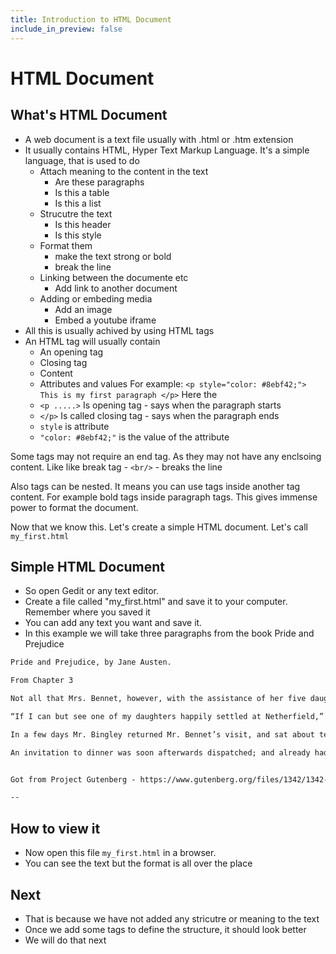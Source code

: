 ```yaml
---
title: Introduction to HTML Document
include_in_preview: false
---
```


# HTML Document

## What's HTML Document
- A web document is a text file usually with .html or .htm extension
- It usually contains HTML, Hyper Text Markup Language. It's a simple language, that is used to do
    - Attach meaning to the content in the text
        - Are these paragraphs
        - Is this a table
        - Is this a list
    - Strucutre the text
        - Is this header
        - Is this style
    - Format them
        - make the text strong or bold
        - break the line
    - Linking between the documente etc
        - Add link to another document
    - Adding or embeding media
        - Add an image
        - Embed a youtube iframe
- All this is usually achived by using HTML tags
- An HTML tag will usually contain 
    - An opening tag
    - Closing tag
    - Content
    - Attributes and values
For example:
    `<p style="color: #8ebf42;"> This is my first paragraph </p>`
Here the
    - `<p .....>` Is opening tag - says when the paragraph starts
    - `</p>` Is called closing tag - says when the paragraph ends
    - `style` is attribute
    - `"color: #8ebf42;"` is the value of the attribute

Some tags may not require an end tag. As they may not have any enclsoing content. Like  like break tag
    - `<br/>` - breaks the line

Also tags can be nested. It means you can use tags inside another tag content. For example bold tags inside paragraph tags. This gives immense power to format the document.


Now that we know this. Let's create a simple HTML document. Let's call `my_first.html`

## Simple HTML Document
- So open Gedit or any text editor. 
- Create a file called "my_first.html" and save it to your computer. Remember where you saved it
- You can add any text you want and save it.
- In this example we will take three paragraphs from the book Pride and Prejudice

```{.html .example}
Pride and Prejudice, by Jane Austen.

From Chapter 3

Not all that Mrs. Bennet, however, with the assistance of her five daughters, could ask on the subject, was sufficient to draw from her husband any satisfactory description of Mr. Bingley. They attacked him in various ways; with barefaced questions, ingenious suppositions, and distant surmises; but he eluded the skill of them all; and they were at last obliged to accept the second-hand intelligence of their neighbour, Lady Lucas. Her report was highly favourable. Sir William had been delighted with him. He was quite young, wonderfully handsome, extremely agreeable, and, to crown the whole, he meant to be at the next assembly with a large party. Nothing could be more delightful! To be fond of dancing was a certain step towards falling in love; and very lively hopes of Mr. Bingley’s heart were entertained.

“If I can but see one of my daughters happily settled at Netherfield,” said Mrs. Bennet to her husband, “and all the others equally well married, I shall have nothing to wish for.”

In a few days Mr. Bingley returned Mr. Bennet’s visit, and sat about ten minutes with him in his library. He had entertained hopes of being admitted to a sight of the young ladies, of whose beauty he had heard much; but he saw only the father. The ladies were somewhat more fortunate, for they had the advantage of ascertaining from an upper window, that he wore a blue coat and rode a black horse.

An invitation to dinner was soon afterwards dispatched; and already had Mrs. Bennet planned the courses that were to do credit to her housekeeping, when an answer arrived which deferred it all. Mr. Bingley was obliged to be in town the following day, and consequently unable to accept the honour of their invitation, etc. Mrs. Bennet was quite disconcerted. She could not imagine what business he could have in town so soon after his arrival in Hertfordshire; and she began to fear that he might be always flying about from one place to another, and never settled at Netherfield as he ought to be. Lady Lucas quieted her fears a little by starting the idea of his being gone to London only to get a large party for the ball; and a report soon followed that Mr. Bingley was to bring twelve ladies and seven gentlemen with him to the assembly. The girls grieved over such a number of ladies; but were comforted the day before the ball by hearing, that instead of twelve, he had brought only six with him from London, his five sisters and a cousin. And when the party entered the assembly room it consisted of only five altogether; Mr. Bingley, his two sisters, the husband of the eldest, and another young man.


Got from Project Gutenberg - https://www.gutenberg.org/files/1342/1342-h/1342-h.htm#link2HCH0003

--


```

## How to view it
- Now open this file `my_first.html` in a browser. 
- You can see the text but the format is all over the place

## Next
- That is because we have not added any stricutre or meaning to the text
- Once we add some tags to define the structure, it should look better
- We will do that next

